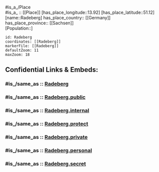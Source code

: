 ﻿---
confidential: public
isDeleted: false
location:
- 51.12
- 13.92
mapmarker: city
mapzoom:
- 7
- 12
SpocWebEntityId: 33599
tags:
- geo/City
type: City
---

#is_a_/Place  
#is_a_ :: [[Place]] 
[has_place_longitude::13.92] 
[has_place_latitude::51.12] 
[name::Radeberg] 
has_place_country:: [[Germany]]  
has_place_province:: [[Sachsen]]  
[Population::] 



```leaflet
id: Radeberg
coordinates: [[Radeberg]] 
markerFile: [[Radeberg]] 
defaultZoom: 11 
maxZoom: 18
```


## Confidential Links & Embeds: 

### #is_/same_as :: [Radeberg](/_Standards/Earth/Continent/Europe/Europe~Central/Germany/Germany~East/Sachsen/counties~Sachsen/Bautzen/cities~Bautzen/Radeberg.md) 

### #is_/same_as :: [Radeberg.public](/_public/Earth/Continent/Europe/Europe~Central/Germany/Germany~East/Sachsen/counties~Sachsen/Bautzen/cities~Bautzen/Radeberg.public.md) 

### #is_/same_as :: [Radeberg.internal](/_internal/Earth/Continent/Europe/Europe~Central/Germany/Germany~East/Sachsen/counties~Sachsen/Bautzen/cities~Bautzen/Radeberg.internal.md) 

### #is_/same_as :: [Radeberg.protect](/_protect/Earth/Continent/Europe/Europe~Central/Germany/Germany~East/Sachsen/counties~Sachsen/Bautzen/cities~Bautzen/Radeberg.protect.md) 

### #is_/same_as :: [Radeberg.private](/_private/Earth/Continent/Europe/Europe~Central/Germany/Germany~East/Sachsen/counties~Sachsen/Bautzen/cities~Bautzen/Radeberg.private.md) 

### #is_/same_as :: [Radeberg.personal](/_personal/Earth/Continent/Europe/Europe~Central/Germany/Germany~East/Sachsen/counties~Sachsen/Bautzen/cities~Bautzen/Radeberg.personal.md) 

### #is_/same_as :: [Radeberg.secret](/_secret/Earth/Continent/Europe/Europe~Central/Germany/Germany~East/Sachsen/counties~Sachsen/Bautzen/cities~Bautzen/Radeberg.secret.md)

